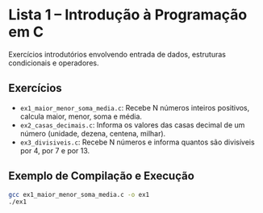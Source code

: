 # Lista 1 – Introdução à Programação em C

Exercícios introdutórios envolvendo entrada de dados, estruturas condicionais e operadores.

## Exercícios

- `ex1_maior_menor_soma_media.c`: Recebe N números inteiros positivos, calcula maior, menor, soma e média.  
- `ex2_casas_decimais.c`: Informa os valores das casas decimal de um número (unidade, dezena, centena, milhar).  
- `ex3_divisiveis.c`: Recebe N números e informa quantos são divisíveis por 4, por 7 e por 13.

## Exemplo de Compilação e Execução

```bash
gcc ex1_maior_menor_soma_media.c -o ex1
./ex1
